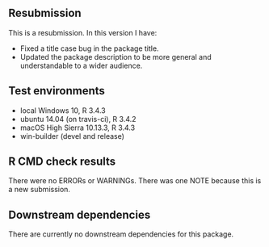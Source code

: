 ## Resubmission
This is a resubmission. In this version I have:

* Fixed a title case bug in the package title.
* Updated the package description to be more general and understandable to a wider audience. 


## Test environments
* local Windows 10, R 3.4.3
* ubuntu 14.04 (on travis-ci), R 3.4.2
* macOS High Sierra 10.13.3, R 3.4.3
* win-builder (devel and release)

## R CMD check results
There were no ERRORs or WARNINGs. There was one NOTE because this is a new submission. 

## Downstream dependencies
There are currently no downstream dependencies for this package.
